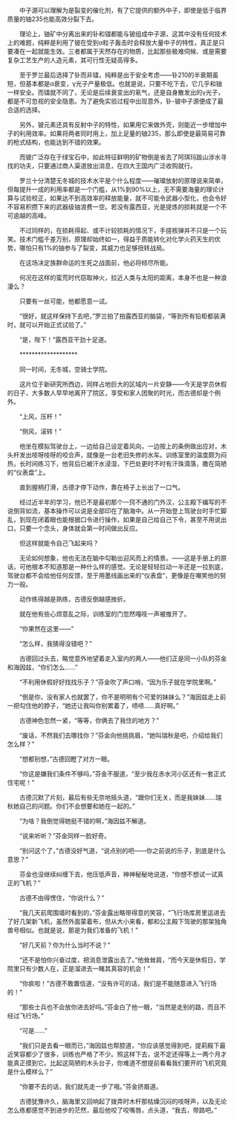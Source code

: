 　　中子源可以理解为是裂变的催化剂，有了它提供的额外中子，即使是低于临界质量的铀235也能高效分裂下去。

　　理论上，铀矿中分离出来的钋和镭都能与铍组成中子源，这其中没有任何技术上的难题，纯粹是利用了铍在受到α粒子轰击时会释放大量中子的特性，真正是只要凑在一起就能生效。三者都属于天然存在的物质，比起那些极难伺候、或是需要复杂工艺生产的人造元素，其可行性无疑高得多。

　　至于罗兰最后选择了钋而非镭，纯粹是出于安全考虑——钋210的半衰期虽短，但基本都是α衰变，γ光子产量极低。也就是说，只要不吃下去，它几乎和铀一样安全。而镭就不同了，无论是后续衰变出的氡气，还是自身散发出的γ光子，都是不可忽视的安全隐患。为了避免实验过程中出现意外，钋-铍中子源便成了最合适的选择。

　　另外，铍元素还具有反射中子的特性，如果用它来做外壳，则能近一步增加中子的利用效率。如果将两者同时用上，加上足量的铀235，那么即使是最简易可靠的枪式结构，也能达到不错的效果。

　　而铍广泛存在于绿宝石中，如此特征鲜明的矿物倒是省去了阿琪玛跋山涉水寻找的功夫，只要通过商人渠道放出消息，在四大王国内广泛收购就行。

　　罗兰十分清楚无冬城的技术水平是个什么程度——璀璨放射的原理说来简单，但每提升一成的利用率都是一个门槛，从1%到90%以上，无不需要海量的理论计算与试验校正，如果达不到高效率的释放能量，就不可能令武器小型化，也会令好不容易积攒下来的武器级铀浪费一空。若没有露西亚，光是提炼的损耗就是一个不可逾越的高峰。

　　不过同样的，在损耗得起、或不计较损耗的情况下，手搓核弹并不只是一个玩笑。技术门槛千差万别，原理却始终如一，得益于质能转化对化学火药天生的优势，哪怕只有1%的铀参与了裂变，其威力也足够扭转战局。

　　在这场决定族群命运的生死之战面前，他必将倾尽所能。

　　何况在这样的蛮荒时代窃取神火，拉近人类与太阳的距离，本身不也是一种浪漫么？

　　只要有一丝可能，他都愿意一试。

　　“很好，就这样保持下去吧，”罗兰拍了拍露西亚的脑袋，“等到所有铅柜都装满时，就可以开始正式试验了。”

　　“是，陛下！”露西亚干劲十足道。

　　*******************

　　同一时间，无冬城，空骑士学院。

　　这片位于新研究所西边，同样占地巨大的区域内一片安静——今天是学员休假的日子，大多数人早早地离开了院区，享受和家人团聚的时光，而古德却是个例外。

　　“上风，压杆！”

　　“侧风，滚转！”

　　他坐在模拟驾驶台上，一边给自己设定着风向，一边按上的条例做出应对，木头杆发出吱呀吱呀的咬合声，就像是一台老旧失修的水车。训练室里的温度颇为闷热，长时间练习下，他背后已被汗水浸湿，下巴处更时不时有汗珠滴落，撒在简陋的“仪表盘”上。

　　直到握柄打滑，古德才停下动作，靠在椅子上长出了一口气。

　　经过近半年的学习，他已不是最初那个一窍不通的门外汉，公主殿下编写的不说倒背如流，基本操作可以说是全部印在了脑海中。从一开始登上驾驶台时手忙脚乱，到现在闭着眼也能根据口令进行操作，如果是自己给自己下令，甚至不用说出口，只要一个念头，身体就会第一时间做出反应。

　　但这样就能令自己飞起来吗？

　　无论如何想象，他也无法在脑中勾勒出迎风而上的情景。——这是手册上的原话，可他根本不知道那是一种什么样的感觉。无论是轻轻拉动一半还是一拉到底，驾驶台都不会给他任何反馈，至于用墨线画出来的“仪表盘”，更像是在嘲笑他的努力一般。

　　动作练得越是熟练，古德反倒越感挫折。

　　就在他有些心烦意乱之际，训练室的门忽然嘎吱一声被推开了。

　　“你果然在这里——”

　　“怎么样，我猜得没错吧？”

　　古德回过头去，略觉意外地望着走入室内的两人——他们正是同一小队的芬金和海因兹，“你们怎么……”

　　“不利用休假好好找找乐子？”芬金吹了声口哨，“因为乐子就在学院里啊。”

　　“倒是你，没有家人也就罢了，你不是明明有个可爱的妹妹么？”海因兹走上前一把勾住他的脖子，“她还让我叫你别累着了，啧啧……真好啊。”

　　古德神色忽然一紧，“等等，你俩去了我住的地方？”

　　“废话，不然我们去哪找你？”芬金向他挑挑眉，“她叫瑞秋是吧，介绍给我们怎么样？”

　　“想都别想，”古德回瞪了对方一眼。

　　“你这是嫌我们条件不够吗，”芬金不服道，“至少我在赤水河小区还有一套正式住宅呢！”

　　古德沉默了片刻，最后有些无奈地摇头道，“跟你们无关，而是我妹妹……瑞秋她自己的问题。你们不会想要和她在一起的。”

　　“为啥？我倒觉得她挺不错的啊，”海因兹不解道。

　　“说来听听？”芬金同样一脸好奇。

　　“别问这个了，”古德没好气道，“说点别的吧——你之前说的乐子，到底是什么意思？”

　　芬金也没继续纠缠下去，他压低声音，神神秘秘地说道，“你想不想试一试真正的飞机？”

　　古德不由得愣住，“你说什么？”

　　“我几天前爬围墙时看到的，”芬金露出略带得意的笑容，“飞行场库房里运进去了好几架新飞机，虽然外面蒙着布，但从大小来看，都和公主殿下驾驶的那架独角兽号相似。也就是说，那是为我们准备的飞机！”

　　“好几天前？你为什么当时不说？”

　　“还不是怕你兴奋过度，把消息泄露出去了。”他耸耸肩，“而今天是休假日，学院里只有少数人在，正是溜进去一睹其真容的机会！”

　　“你疯啦！”古德不敢置信道，“没有许可的话，我们是不能随意进入飞行场的！”

　　“那些士兵也不会放你进去好吗。”芬金白了他一眼，“当然是走别的路，而且不经过飞行场。”

　　“可是……”

　　“我们只是去看一眼而已，”海因兹也帮腔道，“你应该感觉得到吧，提莉殿下最近笑容都少了很多，训练也严格了不少。照这样下去，说不定还得等上一两个月才能真正摸到它。比起这简陋的木头台子，你难道不想提前看看我们要开的飞机究竟是什么模样么？”

　　“你要不去的话，我们就先走一步了哦。”芬金挤眉道。

　　古德犹豫许久，脑海里又回响起了拨弄时木杆那枯燥沉闷的吱呀声，以及无论怎么练都感觉不到进步的茫然，最后他咬了咬嘴唇，点头道，“我去，带路吧。”
